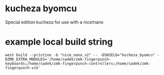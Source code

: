 # kucheza byomcu

Special edition kucheza for use with a nice!nano

# example local build string

`west build --pristine -b "nice_nano_v2" -- -DSHIELD="kucheza_byomcu" -DZMK_EXTRA_MODULES='/home/sadek/zmk-fingerpunch-keyboards;/home/sadek/zmk-fingerpunch-controllers;/home/sadek/zmk-fingerpunch-vik'`